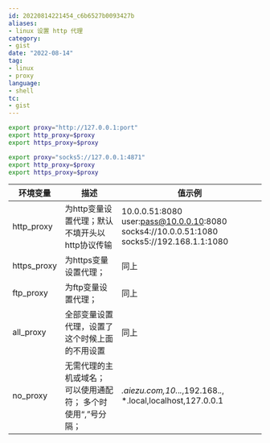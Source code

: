 ```yaml
---
id: 20220814221454_c6b6527b0093427b
aliases:
- linux 设置 http 代理
category:
- gist
date: "2022-08-14"
tag:
- linux
- proxy
language:
- shell
tc:
- gist
---
```


```sh
export proxy="http://127.0.0.1:port"
export http_proxy=$proxy
export https_proxy=$proxy
```

```sh
export proxy="socks5://127.0.0.1:4871"
export http_proxy=$proxy
export https_proxy=$proxy
```

| 环境变量 |描述 | 值示例 |
| --- | --- | --- |
| http_proxy | 为http变量设置代理；默认不填开头以http协议传输 | 10.0.0.51:8080 user:pass@10.0.0.10:8080 socks4://10.0.0.51:1080 socks5://192.168.1.1:1080 |
| https_proxy | 为https变量设置代理； | 同上 |
| ftp_proxy | 为ftp变量设置代理； | 同上 |
| all_proxy | 全部变量设置代理，设置了这个时候上面的不用设置 | 同上 |
| no_proxy | 无需代理的主机或域名； 可以使用通配符； 多个时使用“,”号分隔； | *.aiezu.com,10.*.*.*,192.168.*.*, *.local,localhost,127.0.0.1 |

